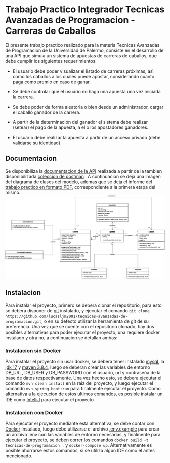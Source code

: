 # Trabajo Practico Integrador Tecnicas Avanzadas de Programacion - Carreras de Caballos

El presente trabajo practico realizado para la materia Tecnicas 
Avanzadas de Programacion de la Universidad de Palermo, consiste
en el desarrollo de una API que simula un sistema de apuestas
de carreras de caballos, que debe cumplir los siguientes 
requerimientos:

- El usuario debe poder visualizar el listado de carreras próximas, asì como los caballos a los cuales puede apostar, considerando cuanto paga como premio en caso de ganar.

- Se debe controlar que el usuario no haga una apuesta una vez iniciada la carrera.
- Se debe poder de forma aleatoria o bien desde un administrador, cargar el caballo ganador de la carrera.
- A partir de la determinación del ganador el sistema debe realizar (setear) el pago de la apuesta, a el o los apostadores ganadores.
- El usuario debe realizar la apuesta a partir de un acceso privado (debe validarse su identidad)

## Documentacion
Se disponibiliza la [documentacion de la API](https://documenter.getpostman.com/view/31014906/2sAXxS7qt5) 
realizada a partir de la tambien disponibilizada [coleccion de postman](documentacion/Trabajo%20Practico%20-Tecnicas%20Avanzadas%20de%20Programacion%20-%20Carreras%20de%20Caballos.postman_collection.json)
. A continuacion se deja una imagen del diagrama de clases del modelo, ademas
que se deja el informe del [trabajo practico en formato PDF](documentacion/Trabajo%20Practico%29Integrador%20Primera%20Entrega%20Lucas%20Martinez.pdf), correspondiente
a la primera etapa del mismo.
![img_1.png](documentacion/diagrama-de-clases.png)

## Instalacion
Para instalar el proyecto, primero se debera clonar el repositorio,
para esto se debera disponer de [git](https://git-scm.com/downloads) instalado,
y ejecutar el comando `git clone https://github.com/lucasljm2001/tecnicas-avanzadas-de-programacion.git`,
o en su defecto utilizar la herramienta de git de su preferencia.
Una vez que se cuente con el repositorio clonado, hay dos posibles alternativas para poder ejecutar el proyecto,
una requiere docker instalado y otra no, a continuacion se detallan ambas:

### Instalacion sin Docker
Para instalar el proyecto sin usar docker, se debera tener instalado [mysql](https://www.mysql.com/downloads/),
la [jdk 17](https://www.oracle.com/java/technologies/javase/jdk17-archive-downloads.html) y [maven 3.8.4](https://maven.apache.org/docs/3.8.4/release-notes.html),
luego se deberan crear las variables de entorno DB_URL, DB_USER y DB_PASSWORD con el usuario, url y contraseña de la base de datos respectivamente.
Una vez hecho esto, se debera ejecutar el comando `mvn clean install` en la raiz del proyecto, y luego ejecutar el comando `mvn spring-boot:run` para finalmente
ejecutar el proyecto. Como alternativa a la ejecucion de estos ultimos comandos,
es posible instalar un IDE como [IntelliJ](https://www.jetbrains.com/idea/download/) para ejecutar el proyecto

### Instalacion con Docker
Para ejecutar el proyecto mediante esta alternativa, se debe contar con [Docker](https://docs.docker.com/compose/install/) instalado,
luego debe utilizarse el archivo [.env.example](.env.example) para crear un archivo .env con las variables de entorno necesarias, y
finalmente para ejecutar el proyecto, se deben correr los comandos `docker build -t tecnicas-de-programacion .` y `docker-compose up`. Alternativamente
es posible ahorrarse estos comandos, si se utiliza algun IDE como el antes mencionado.